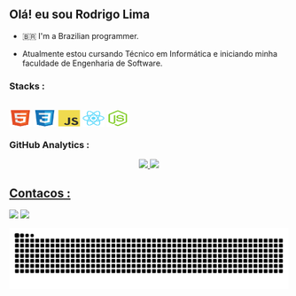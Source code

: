 ## Olá! eu sou Rodrigo Lima
- 🇧🇷 I'm a Brazilian programmer.

- Atualmente estou cursando Técnico em Informática e iniciando minha faculdade de Engenharia de Software. 

### Stacks : 

<div style="display: inline_block"><br>
  
  <img align="center" alt="Rodrigo-HTML" height="30" width="40" src="https://github.com/devicons/devicon/blob/master/icons/html5/html5-original.svg">
  
  <img align="center" alt="Rodrigo-CSS" height="30" width="40" src="https://github.com/devicons/devicon/blob/master/icons/css3/css3-original.svg">
  
  <img align="center" alt="Radrigo-Js" height="30" width="40" src="https://github.com/devicons/devicon/blob/master/icons/javascript/javascript-original.svg">
  
  <img align="center" alt="Radrigo-react" height="30" width="40" src="https://github.com/devicons/devicon/blob/master/icons/react/react-original.svg">
  
  <img align="center" alt="Rodrigo-nodejs" height="30" width="40" src="https://github.com/devicons/devicon/blob/master/icons/nodejs/nodejs-plain.svg">
</div>


### GitHub Analytics :

  <a href="https://github.com/rodrigoDev6">
  <p align="center">
    <!--MY GITHUB STATISTICS -->
    <img height="190em"  src="https://github-readme-stats.vercel.app/api?username=rodrigoDev6&show_icons=true&theme=algolia&include_all_commits=true&count_private=true" >
    <!--THE PROGRAMMING LANGUAGES I USE THE MOST-->
    <img height="190em" src="https://github-readme-stats.vercel.app/api/top-langs/?username=rodrigoDev6&layout=compact&langs_count=7&theme=algolia"/>
  </p>

  
## Contacos :
  
<div> 
  <a href="https://www.linkedin.com/in/rodrigo-lima1" target="_blank"><img src="https://img.shields.io/badge/-LinkedIn-%230077B5?style=for-the-badge&logo=linkedin&logoColor=white" target="_blank"></a>
  <a href="mailto:rodrigolima.alves21@gmail.com" target="_blank"><img src="https://img.shields.io/badge/Gmail-D14836?style=for-the-badge&logo=gmail&logoColor=white" target="_blank"></a> 
 
  ![Snake animation](https://github.com/rodrigoDev6/rodrigoDev6/blob/output/github-contribution-grid-snake.svg)
  
</div>
